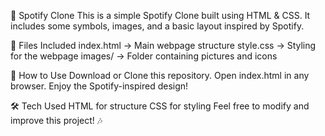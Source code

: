 🎵 Spotify Clone
This is a simple Spotify Clone built using HTML & CSS. It includes some symbols, images, and a basic layout inspired by Spotify.

📂 Files Included
index.html → Main webpage structure
style.css → Styling for the webpage
images/ → Folder containing pictures and icons

🚀 How to Use
Download or Clone this repository.
Open index.html in any browser.
Enjoy the Spotify-inspired design!

🛠️ Tech Used
HTML for structure
CSS for styling
Feel free to modify and improve this project! 🎶

